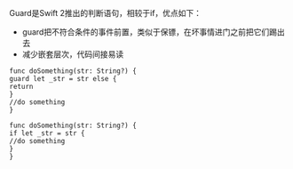 Guard是Swift 2推出的判断语句，相较于if，优点如下：
* guard把不符合条件的事件前置，类似于保镖，在坏事情进门之前把它们踢出去
* 减少嵌套层次，代码间接易读

```
func doSomething(str: String?) {
guard let _str = str else {
return
}
//do something
}

func doSomething(str: String?) {
if let _str = str {
//do something
}
}
```
